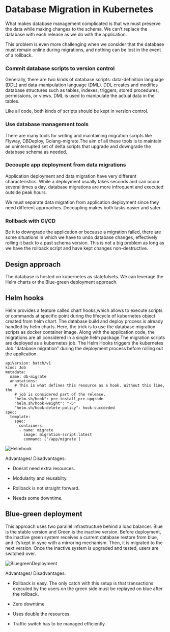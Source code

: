 # Database Migration in Kubernetes
What makes database management complicated is that we must preserve the data while making changes to the schema. We can’t replace the database with each release as we do with the application.

This problem is even more challenging when we consider that the database must remain online during migrations, and nothing can be lost in the event of a rollback.

### Commit database scripts to version control
Generally, there are two kinds of database scripts: data-definition language (DDL) and data-manipulation language (DML). DDL creates and modifies database structures such as tables, indexes, triggers, stored procedures, permissions, or views. DML is used to manipulate the actual data in the tables.

Like all code, both kinds of scripts should be kept in version control.

### Use database management tools
There are many tools for writing and maintaining migration scripts like Flyway, DBDeploy, Golang-migrate.The aim of all these tools is to maintain an uninterrupted set of delta scripts that upgrade and downgrade the database schema as needed.

### Decouple app deployment from data migrations
Application deployment and data migration have very different characteristics. While a deployment usually takes seconds and can occur several times a day, database migrations are more infrequent and executed outside peak hours.

We must separate data migration from application deployment since they need different approaches. Decoupling makes both tasks easier and safer.

### Rollback with CI/CD
Be it to downgrade the application or because a migration failed, there are some situations in which we have to undo database changes, effectively rolling it back to a past schema version. This is not a big problem as long as we have the rollback script and have kept changes non-destructive.

## Design approach 
The database is hosted on kubernetes as statefulsets. We can leverage the Helm charts or the Blue-green deployment approach. 

## Helm hooks
Helm provides a feature called chart hooks,which allows to execute scripts or commands at specific point during the lifecycle of kubernetes object created from helm chart.
The database build and deploy process is already handled by helm charts. Here, the trick is to use the database migration scripts as docker container image. Along with the application code, the migrations are all considered in a single helm package.The migration scripts are deployed as a kubernetes job. The Helm Hooks triggers the kubernetes Job "database migration" during the deployment process before rolling out the application.

```
apiVersion: batch/v1
kind: Job
metadata:
  name: db-migrate
  annotations:
    # This is what defines this resource as a hook. Without this line, the
    # job is considered part of the release.
    "helm.sh/hook": pre-install,pre-upgrade
    "helm.sh/hook-weight": "-5"
    "helm.sh/hook-delete-policy": hook-succeeded
spec:
  template:
    spec:
      containers:
      - name: migrate
        image: migration-script:latest
        command: ['/app/migrate']
```

![Helmhook](https://github.com/user-attachments/assets/9b77f232-39bf-45f1-85fb-00d484305d9a)

 Advantages/ Disadvantages:
- Doesnt need extra resources.
- Modularity and reusabilty.

- Rollback is not straight forward.
- Needs some downtime.

## Blue-green deployment 
This approach uses two parallel infrastructure behind a load balancer. Blue is the stable version and Green is the inactive version. Before deployment, the inactive green system receives a current database restore from blue, and it’s kept in sync with a mirroring mechanism. Then, it is migrated to the next version.
Once the inactive system is upgraded and tested, users are switched over.

![BluegreenDeployment](https://github.com/user-attachments/assets/27075c51-e61a-4a8f-ac28-facc1b0cad2a)

 Advantages/ Disadvantages:
- Rollback is easy. The only catch with this setup is that transactions executed by the users on the green side must be replayed on blue after the rollback.
- Zero downtime

- Uses double the resources.
- Traffic switch has to be managed efficiently.
  


